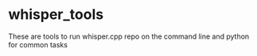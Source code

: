 # whisper_tools
These are tools to run whisper.cpp repo on the command line and python for common tasks
